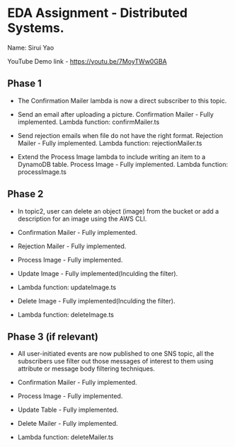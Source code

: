 # EDA Assignment - Distributed Systems.
Name: Sirui Yao

YouTube Demo link - https://youtu.be/7MoyTWw0GBA


## Phase 1
+ The Confirmation Mailer lambda is now a direct subscriber to this topic.
+ Send an email after uploading a picture.
  Confirmation Mailer - Fully implemented.
  Lambda function: confirmMailer.ts


+ Send rejection emails when file do not have the right format.
  Rejection Mailer - Fully implemented.
  Lambda function: rejectionMailer.ts

+ Extend the Process Image lambda to include writing an item to a DynamoDB table.
  Process Image - Fully implemented.
  Lambda function: processImage.ts

## Phase 2
+ In topic2, user can delete an object (image) from the bucket or add a description for an image using the AWS CLI.

+ Confirmation Mailer - Fully implemented.
+ Rejection Mailer - Fully implemented.
+ Process Image - Fully implemented.
+ Update Image - Fully implemented(Inculding the filter).
+ Lambda function: updateImage.ts
+ Delete Image - Fully implemented(Inculding the filter).
+ Lambda function: deleteImage.ts


## Phase 3 (if relevant)

+ All user-initiated events are now published to one SNS topic, all the subscribers use filter out those messages of interest to them using attribute or message body filtering techniques.

+ Confirmation Mailer - Fully implemented.
+ Process Image - Fully implemented.
+ Update Table - Fully implemented.
+ Delete Mailer - Fully implemented.
+ Lambda function: deleteMailer.ts

